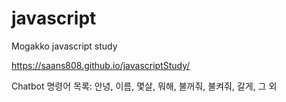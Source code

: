 # javascript
Mogakko javascript study

https://saans808.github.io/javascriptStudy/

Chatbot 명령어 목록: 
안녕, 이름, 몇살, 뭐해, 불꺼줘, 불켜줘, 갈게, 그 외
